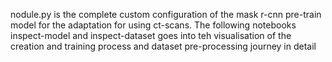 nodule.py is the complete custom configuration of the mask r-cnn pre-train model for the adaptation for using ct-scans.
The following notebooks inspect-model and inspect-dataset goes into teh visualisation of the creation and training process and dataset pre-processing journey in detail